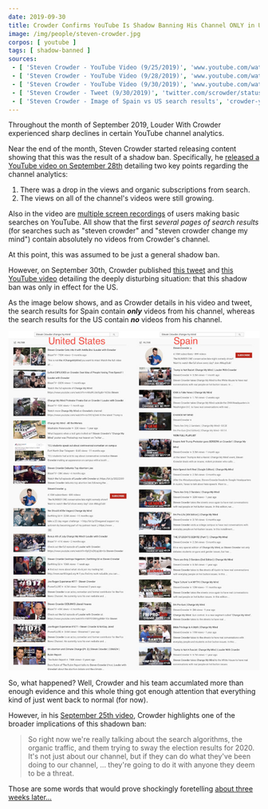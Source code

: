 ```yaml
---
date: 2019-09-30
title: Crowder Confirms YouTube Is Shadow Banning His Channel ONLY in United States
image: /img/people/steven-crowder.jpg
corpos: [ youtube ]
tags: [ shadow-banned ]
sources:
 - [ 'Steven Crowder - YouTube Video (9/25/2019)', 'www.youtube.com/watch?v=CTCZuy4gMho' ]
 - [ 'Steven Crowder - YouTube Video (9/28/2019)', 'www.youtube.com/watch?v=BKDeOybpV08' ]
 - [ 'Steven Crowder - YouTube Video (9/30/2019)', 'www.youtube.com/watch?v=KBPXe09Ca-s' ]
 - [ 'Steven Crowder - Tweet (9/30/2019)', 'twitter.com/scrowder/status/1178838444799352833' ]
 - [ 'Steven Crowder - Image of Spain vs US search results', 'crowder-youtube-shadow-ban.jpg' ]
---
```


Throughout the month of September 2019, Louder With Crowder experienced sharp declines in certain YouTube channel analytics.

Near the end of the month, Steven Crowder started releasing content showing that this was the result of a shadow ban.
Specifically, he [released a YouTube video on September 28th](https://www.youtube.com/watch?v=BKDeOybpV08) detailing two key points regarding the channel analytics:
1. There was a drop in the views and organic subscriptions from search.
2. The views on all of the channel's videos were still growing.

Also in the video are [multiple screen recordings](https://youtu.be/BKDeOybpV08?t=202) of users making basic searches on YouTube.
All show that the first _several pages of search results_ (for searches such as "steven crowder" and "steven crowder change my mind") contain absolutely no videos from Crowder's channel.

At this point, this was assumed to be just a general shadow ban.

However, on September 30th, Crowder published [this tweet](https://twitter.com/scrowder/status/1178837180514353152) and [this YouTube video](https://www.youtube.com/watch?v=KBPXe09Ca-s) detailing the deeply disturbing situation:
that this shadow ban was only in effect for the US.

As the image below shows, and as Crowder details in his video and tweet, the search results for Spain contain _**only**_ videos from his channel, whereas the search results for the US contain _**no**_ videos from his channel.

[![Crowder Search Results in US vs Spain](crowder-youtube-shadow-ban.jpg)](crowder-youtube-shadow-ban.jpg)

So, what happened?
Well, Crowder and his team accumlated more than enough evidence and this whole thing got enough attention that everything kind of just went back to normal (for now).

However, in his [September 25th video](https://www.youtube.com/watch?v=CTCZuy4gMho), Crowder highlights one of the broader implications of this shadown ban:
> So right now we're really talking about the search algorithms, the organic traffic, and them trying to sway the election results for 2020.
> It's not just about our channel, but if they can do what they've been doing to our channel, ... they're going to do it with anyone they deem to be a threat.

Those are some words that would prove shockingly foretelling [about three weeks later...](/e/youtube-gets-caught-shadow-banning-tulsi-gabbard-in-the-us/)
